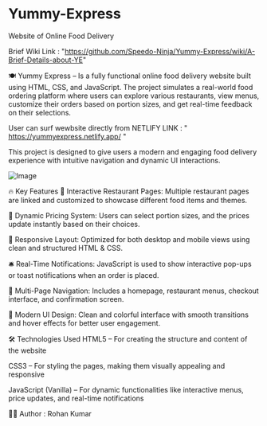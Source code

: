 # Yummy-Express
Website of Online Food Delivery 

Brief Wiki Link : "https://github.com/Speedo-Ninja/Yummy-Express/wiki/A-Brief-Details-about-YE"

🍽️ Yummy Express – 
Is a fully functional online food delivery website built using HTML, CSS, and JavaScript. The project simulates a real-world food ordering platform where users can explore various restaurants, view menus, customize their orders based on portion sizes, and get real-time feedback on their selections.


User can surf wewbsite directly from NETLIFY LINK :  "  https://yummyexpress.netlify.app/   "

This project is designed to give users a modern and engaging food delivery experience with intuitive navigation and dynamic UI interactions.



![Image](https://github.com/user-attachments/assets/659b7bd3-e73b-406c-8ca9-2d2ad155f674)

🔥 Key Features
🧾 Interactive Restaurant Pages: Multiple restaurant pages are linked and customized to showcase different food items and themes.

🛒 Dynamic Pricing System: Users can select portion sizes, and the prices update instantly based on their choices.

📱 Responsive Layout: Optimized for both desktop and mobile views using clean and structured HTML & CSS.

🛎️ Real-Time Notifications: JavaScript is used to show interactive pop-ups or toast notifications when an order is placed.

🔗 Multi-Page Navigation: Includes a homepage, restaurant menus, checkout interface, and confirmation screen.

🎨 Modern UI Design: Clean and colorful interface with smooth transitions and hover effects for better user engagement.

🛠️ Technologies Used
HTML5 – For creating the structure and content of the website

CSS3 – For styling the pages, making them visually appealing and responsive

JavaScript (Vanilla) – For dynamic functionalities like interactive menus, price updates, and real-time notifications




👨‍💻 Author    :
Rohan Kumar
